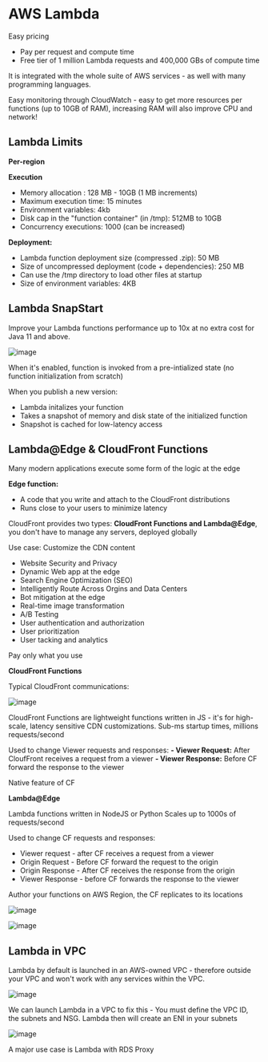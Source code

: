 # AWS Lambda

Easy pricing 
- Pay per request and compute time
- Free tier of 1 million Lambda requests and 400,000 GBs of compute time

It is integrated with the whole suite of AWS services - as well with many programming languages.

Easy monitoring through CloudWatch - easy to get more resources per functions (up to 10GB of RAM), increasing RAM will also improve CPU and network!

## Lambda Limits 

**Per-region**

**Execution**

- Memory allocation : 128 MB - 10GB (1 MB increments)
- Maximum execution time: 15 minutes
- Environment variables: 4kb
- Disk cap in the "function container" (in /tmp): 512MB to 10GB
- Concurrency executions: 1000 (can be increased)

**Deployment:**

- Lambda function deployment size (compressed .zip): 50 MB
- Size of uncompressed deployment (code + dependencies): 250 MB
- Can use the /tmp directory to load other files at startup
- Size of environment variables: 4KB

## Lambda SnapStart

Improve your Lambda functions performance up to 10x at no extra cost for Java 11 and above.

![image](https://github.com/UpheldSmile/Virtual-Network/assets/49825639/63dc6948-240b-4c11-a2a7-a6d640e98034)

When it's enabled, function is invoked from a pre-intialized state (no function initialization from scratch)

When you publish a new version:
- Lambda initalizes your function
- Takes a snapshot of memory and disk state of the initialized function
- Snapshot is cached for low-latency access

## Lambda@Edge & CloudFront Functions

Many modern applications execute some form of the logic at the edge

**Edge function:**
- A code that you write and attach to the CloudFront distributions
- Runs close to your users to minimize latency

CloudFront provides two types: **CloudFront Functions and Lambda@Edge**, you don't have to manage any servers, deployed globally

Use case: Customize the CDN content
  - Website Security and Privacy
  - Dynamic Web app at the edge
  - Search Engine Optimization (SEO)
  - Intelligently Route Across Orgins and Data Centers
  - Bot mitigation at the edge
  - Real-time image transformation
  - A/B Testing
  - User authentication and authorization
  - User prioritization
  - User tacking and analytics

Pay only what you use

**CloudFront Functions**

Typical CloudFront communications:

![image](https://github.com/UpheldSmile/Virtual-Network/assets/49825639/1ef94e8b-6ac6-4549-a349-f50a02d1794f)

CloudFront Functions are lightweight functions written in JS - it's for high-scale, latency sensitive CDN customizations. Sub-ms startup times, millions requests/second

Used to change Viewer requests and responses:
**- Viewer Request:** After CloufFront receives a request from a viewer
**- Viewer Response:** Before CF forward the response to the viewer

Native feature of CF

**Lambda@Edge**

Lambda functions written in NodeJS or Python
Scales up to 1000s of requests/second

Used to change CF requests and responses:
- Viewer request - after CF receives a request from a viewer
- Origin Request - Before CF forward the request to the origin
- Origin Response - After CF receives the response from the origin
- Viewer Response - before CF forwards the response to the viewer

Author your functions on AWS Region, the CF replicates to its locations

![image](https://github.com/UpheldSmile/Virtual-Network/assets/49825639/d601149e-2336-4844-ae57-62b1f2580814)


![image](https://github.com/UpheldSmile/Virtual-Network/assets/49825639/df33da4a-2dfa-4364-92e9-878873a280c2)


## Lambda in VPC

Lambda by default is launched in an AWS-owned VPC - therefore outside your VPC and won't work with any services within the VPC.

![image](https://github.com/UpheldSmile/Virtual-Network/assets/49825639/f8500110-1055-4d95-9694-2b246892c2c4)

We can launch Lambda in a VPC to fix this - You must define the VPC ID, the subnets and NSG. Lambda then will create an ENI in your subnets

![image](https://github.com/UpheldSmile/Virtual-Network/assets/49825639/50f5a65d-7af0-45f6-855e-33831603086f)


A major use case is Lambda with RDS Proxy
